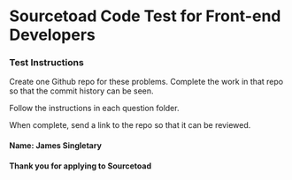 # Sourcetoad Code Test for Front-end Developers

### Test Instructions
Create one Github repo for these problems. Complete the work in that repo so that the commit history can be seen.

Follow the instructions in each question folder.

When complete, send a link to the repo so that it can be reviewed.

#### Name: James Singletary

#### Thank you for applying to Sourcetoad
